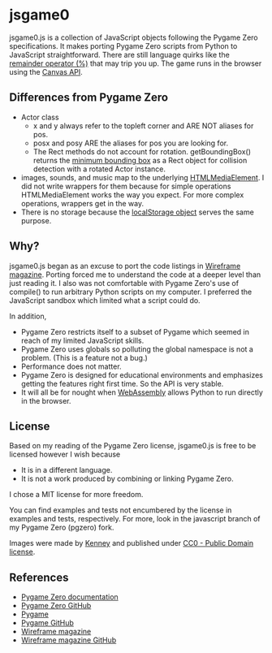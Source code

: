 # jsgame0

jsgame0.js is a collection of JavaScript objects following the Pygame Zero specifications.
It makes porting Pygame Zero scripts from Python to JavaScript straightforward.
There are still language quirks like the [remainder operator (%)](https://developer.mozilla.org/en-US/docs/Web/JavaScript/Reference/Operators/Remainder) that may trip you up.
The game runs in the browser using the [Canvas API](https://developer.mozilla.org/en-US/docs/Web/API/Canvas_API).

## Differences from Pygame Zero

- Actor class
  - x and y always refer to the topleft corner and ARE NOT aliases for pos.
  - posx and posy ARE the aliases for pos you are looking for.
  - The Rect methods do not account for rotation.
    getBoundingBox() returns the [minimum bounding box](https://en.wikipedia.org/wiki/Minimum_bounding_box)
    as a Rect object for collision detection with a rotated Actor instance.
- images, sounds, and music map to the underlying [HTMLMediaElement](https://developer.mozilla.org/en-US/docs/Web/API/HTMLMediaElement).
  I did not write wrappers for them because for simple operations HTMLMediaElement works the way you expect.
  For more complex operations, wrappers get in the way.
- There is no storage because the
  [localStorage object](https://developer.mozilla.org/en-US/docs/Web/API/Web_Storage_API/Using_the_Web_Storage_API) serves the same purpose.

## Why?

jsgame0.js began as an excuse to port the code listings in [Wireframe magazine](https://wfmag.cc).
Porting forced me to understand the code at a deeper level than just reading it.
I also was not comfortable with Pygame Zero's use of compile() to run arbitrary Python scripts on my computer.
I preferred the JavaScript sandbox which limited what a script could do.

In addition,
- Pygame Zero restricts itself to a subset of Pygame which seemed in reach of my limited JavaScript skills.
- Pygame Zero uses globals so polluting the global namespace is not a problem.
  (This is a feature not a bug.)
- Performance does not matter.
- Pygame Zero is designed for educational environments and emphasizes getting the features right first time.
  So the API is very stable.
- It will all be for nought when [WebAssembly](https://developer.mozilla.org/en-US/docs/WebAssembly) allows Python to run directly in the browser.

## License

Based on my reading of the Pygame Zero license, jsgame0.js is free to be licensed however I wish because
- It is in a different language.
- It is not a work produced by combining or linking Pygame Zero.

I chose a MIT license for more freedom.

You can find examples and tests not encumbered by the license in examples and tests, respectively.
For more, look in the javascript branch of my Pygame Zero (pgzero) fork.

Images were made by [Kenney](https://www.kenney.nl/) and published under [CC0 - Public Domain license](https://creativecommons.org/publicdomain/zero/1.0/).

## References

- [Pygame Zero documentation](https://pygame-zero.readthedocs.io/)
- [Pygame Zero GitHub](https://github.com/lordmauve/pgzero/)
- [Pygame](https://www.pygame.org)
- [Pygame GitHub](https://github.com/pygame/pygame/)
- [Wireframe magazine](https://wfmag.cc)
- [Wireframe magazine GitHub](https://github.com/Wireframe-Magazine/)

